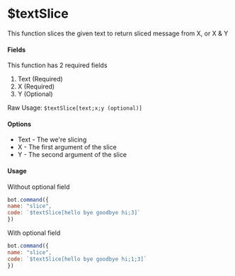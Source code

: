 # $textSlice

This function slices the given text to return sliced message from X, or X & Y

#### Fields

This function has 2 required fields

1. Text \(Required\)
2. X \(Required\)
3. Y \(Optional\)

Raw Usage: `$textSlice[text;x;y (optional)]`

#### Options

* Text - The we're slicing
* X - The first argument of the slice
* Y - The second argument of the slice

#### Usage

Without optional field

```javascript
bot.command({
name: "slice",
code: `$textSlice[hello bye goodbye hi;3]`
})
```

With optional field

```javascript
bot.command({
name: "slice",
code: `$textSlice[hello bye goodbye hi;1;3]`
})
```

